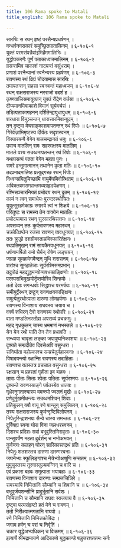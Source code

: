 ```yaml
---
title: 106 Rama spoke to Matali
title_english: 106 Rama spoke to Matali

---
```

<div class="audioEmbed"  caption="श्रीराम-हरिसीताराममूर्ति-घनपाठिभ्यां वचनम्" src="https://archive.org/download/Ramayana-recitation-Sriram-harisItArAmamUrti-Ghanapaati-v2/Kanda_6/Kanda_6_YK-104-Ravana_re-approached_the_battle-field_0.mp3"></div>


सारथिः स रथम् हृष्टं परसैन्यप्रधर्षणम् ।  
गन्धर्वनगराकारं समुच्छ्रितपाताकिनम् ॥ ६-१०६-१  
युक्तं परमसंपन्नैर्वाइभिर्हेममालिभिः ।  
युद्धोपकरणैः पूर्णं पताकाध्वजमालिनम् ॥ ६-१०६-२  
ग्रसन्तमिव चाकाशं नादयन्तं वसुंधराम् ।  
प्रणाशं परनैन्यानां स्वनैन्यस्य प्रहर्षणम् ॥ ६-१०६-३  
रावणस्य रथं क्षिप्रं चोदयामास सारथिः ।  
तमापतन्तन् सहसा स्वनवन्तं महाध्वजम् ॥ ६-१०६-४  
रथन् राक्षसराजस्य नरराजो ददर्श ह ।  
कृष्णवाजिसमायुक्तन् युक्तं रौद्रेण वर्चसा ॥ ६-१०६-५  
दीप्यमानमिवाकाशे विमानं सूर्यवर्चसं ।  
तडित्पताकागहनन् दर्शितेन्द्रायुधायुधम् ॥ ६-१०६-६  
शरधारा विमुञ्चन्तन् धारासारमिवान्बुदम् ।  
तन् दृष्ट्वा मेघसङ्काशमापतन्तन् रथं रिपोः ॥ ६-१०६-७  
गिरेर्वज्राभिमृष्टस्य दीर्यतः सदृशस्वनम् ।  
विस्पारयन्वै वेगेन बालचन्द्रानतं धनुः ॥ ६-१०६-८  
उवाच मातलिन् रामः सहस्राक्षस्य मातलिम् ।  
मातले पश्य सन्रब्धमापतन्तन् रथं रिपोः ॥ ६-१०६-९  
यथापसव्यं पतता वेगेन महता पुनः ।  
समरे हन्तुमात्मानन् तथानेन कृता मतिः ॥ ६-१०६-१०  
तदप्रमादमातिष्ठ प्रत्युद्गच्छ रथन् रिपोः।  
विध्वन्सयितुमिच्छामि वायुर्मेघमिवोत्थितम् ॥ ६-१०६-११  
अविक्लवमसम्भ्रान्तमव्यग्रहृदयेक्षणम् ।  
रश्मिसञ्चारनियतं प्रचोदय रथन् द्रुतम् ॥ ६-१०६-१२  
कामं न त्वन् समाधेयः पुरन्दररथोचितः ।  
युयुत्सुरहमेकाग्रः स्मारये त्वां न शिक्षये ॥ ६-१०६-१३  
परितुष्टः स रामस्य तेन वाक्येन मातलिः ।  
प्रचोदयामास रथन् सुरसारथिसत्तमः ॥ ६-१०६-१४  
अपसव्यन् ततः कुर्वन्रावणस्य महारथम् ।  
चक्रोत्क्षिप्तेन रजसा रावणन् व्यवधूनयत् ॥ ६-१०६-१५  
ततः क्रुद्धो दशग्रीवस्ताम्रविस्फारितेक्षणः ।  
रथप्रतिमुखन् रामं सायकैरवधूनयत् ॥ ६-१०६-१६  
धर्षणामर्षितो रामो धैर्यन् रोषेण लङ्घयन् ।  
जग्राह सुमहावेगमैन्द्रन् युधि शरासनम् ॥ ६-१०६-१७  
शरांश्च सुमहातेजाः सूर्यरश्मिसमप्रभान् ।  
तदुपोढं महद्युद्धमन्योन्यवधकाङ्क्षिणोः ॥ ६-१०६-१८  
परस्पराभिमुखयोर्दृप्तयोरिव सिन्हयोः ।  
ततो देवाः सगन्धर्वाः सिद्धाश्च परमर्षयः ॥ ६-१०६-१९  
समीयुर्द्वैरथन् द्रष्टुन् रावणक्षयकाङ्क्षिणः ।  
समुत्पेतुरथोत्पाता दारुणा लोमहर्षणाः ॥ ६-१०६-२०  
रावणस्य विनाशाय राघवस्य जयाय च ।  
ववर्ष रुधिरन् देवो रावणस्य रथोपरि ॥ ६-१०६-२१  
वाता मण्डलिनस्तीव्रा अपसव्यं प्रचक्रमुः ।  
महद् गृध्रकुलन् चास्य भ्रममाणं नभस्तले ॥ ६-१०६-२२  
येन येन रथो याति तेन तेन प्रधावति ।  
सन्ध्यया चावृता लङ्का जपापुष्पनिकाशया ॥ ६-१०६-२३  
दृश्यते सम्प्रदीतेव दिवसेअपि वसुन्धरा ।  
सनिर्घाता महोल्काश्च सम्प्रचेतुर्महास्वनाः ॥ ६-१०६-२४  
विषादयन्त्यो रक्षान्सि रावणस्य तदाहिताः ।  
रावणश्च यतस्तत्र प्रचचाल वसुन्धरा ॥ ६-१०६-२५  
रक्षसान् च प्रहरतां गृहीता इव बाहवः ।  
ताम्राः पीताः सिताः श्वेताः पतिताः सूर्यरश्मयः ॥ ६-१०६-२६  
दृश्यन्ते रावणस्याङ्गे पर्वतस्येव धातवः ।  
गृध्रैरनुगताश्चास्य वमन्त्यो ज्वलनं मुखैः ॥ ६-१०६-२७  
प्रणेदुर्मुखमीक्षन्त्यः सन्रब्धमशिवन् शिवाः ।  
प्रतिकूलन् ववौ वायू रणे पान्सून् समुत्किरन् ॥ ६-१०६-२८  
तस्य राक्षसराजस्य कुर्वन्दृष्टिविलोपनम् ।  
निपेतुरिन्द्राशनयः सैन्ये चास्य समन्ततः ॥ ६-१०६-२९  
दुर्विषह्य स्वना घोरा विना जलधरस्वनम् ।  
दिशश्च प्रदिशः सर्वा बभूवुस्तिमिरावृताः ॥ ६-१०६-३०  
पान्सुवर्षेण महता दुर्दर्शन् च नभोअभवत् ।  
कुर्वन्त्यः कलहन् घोरन् सारिकास्तद्रथं प्रति ॥ ६-१०६-३१  
निपेतुः शतशस्तत्र दारुणा दारुणस्वनाः ।  
जघनेभ्यः स्फुलिङ्गांश्च नेत्रेभ्योअश्रूणि सन्ततम् ॥ ६-१०६-३२  
मुमुचुस्तस्य तुरगास्तुल्यमग्निन् च वारि च ।  
एवं प्रकारा बहवः समुत्पाता भयावहाः ॥ ६-१०६-३३  
रावणस्य विनाशाय दारुणाः सम्प्रजजिञिरे ।  
रामस्यापि निमित्तानि सौम्यानि च शिवानि च ॥ ६-१०६-३४  
बभूवुर्जयशन्सीनि प्रादुर्भूतानि सर्वशः ।  
निमित्तानि च सौम्यानि राघवः स्वजयाय वै ॥ ६-१०६-३५  
दृष्ट्वा परमसंहृष्टो हतं मेने च रावणम् ।  
ततो निरीक्ष्यात्मगतानि राघवो ।  
रणे निमित्तानि निमित्तकोविदः ।  
जगाम हर्षन् च परां च निर्वृतिं ।  
चकार युद्धेअभ्यधिकन् च विक्रमम् ॥ ६-१०६-३६  
इत्यार्षे श्रीमद्रामायणे आदिकाव्ये युद्धकाण्डे षडुत्तरशततमः सर्गः
